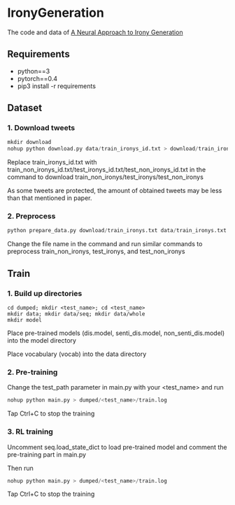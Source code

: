 # IronyGeneration

The code and data of [A Neural Approach to Irony Generation](https://arxiv.org/abs/1909.06200)

## Requirements
- python==3
- pytorch==0.4
- pip3 install -r requirements


## Dataset
### 1. Download tweets
```python
mkdir download
nohup python download.py data/train_ironys_id.txt > download/train_ironys.txt
```
Replace train_ironys_id.txt with train_non_ironys_id.txt/test_ironys_id.txt/test_non_ironys_id.txt in the command to download train_non_ironys/test_ironys/test_non_ironys

As some tweets are protected, the amount of obtained tweets may be less than that mentioned in paper.
### 2. Preprocess
```python
python prepare_data.py download/train_ironys.txt data/train_ironys.txt
```
Change the file name in the command and run similar commands to preprocess train_non_ironys, test_ironys, and test_non_ironys

## Train 
### 1. Build up directories
```
cd dumped; mkdir <test_name>; cd <test_name>
mkdir data; mkdir data/seq; mkdir data/whole
mkdir model
```
Place pre-trained models (dis.model, senti_dis.model, non_senti_dis.model) into the model directory

Place vocabulary (vocab) into the data directory

### 2. Pre-training
Change the test_path parameter in main.py with your <test_name> and run
```python
nohup python main.py > dumped/<test_name>/train.log
```
Tap Ctrl+C to stop the training

### 3. RL training
Uncomment seq.load_state_dict to load pre-trained model and comment the pre-training part in main.py

Then run
```python
nohup python main.py > dumped/<test_name>/train.log
```
Tap Ctrl+C to stop the training

